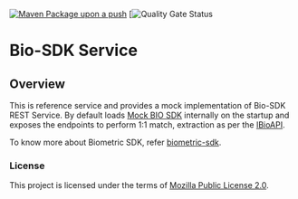 [![Maven Package upon a push](https://github.com/mosip/biosdk-services/actions/workflows/push_trigger.yml/badge.svg?branch=release-1.2.0.1)](https://github.com/mosip/biosdk-services/actions/workflows/push_trigger.yml)
[![Quality Gate Status](https://sonarcloud.io/api/project_badges/measure?branch=release-1.2.0.1&id=mosip_biosdk-services)


# Bio-SDK Service

## Overview
This is reference service and provides a mock implementation of Bio-SDK REST Service. By default loads [Mock BIO SDK](https://github.com/mosip/mosip-mock-services/tree/master/mock-sdk) internally on the startup and exposes the endpoints to perform 1:1 match, extraction as per the [IBioAPI](https://github.com/mosip/commons/blob/master/kernel/kernel-biometrics-api/src/main/java/io/mosip/kernel/biometrics/spi/IBioApi.java).

To know more about Biometric SDK, refer [biometric-sdk](https://docs.mosip.io/1.2.0/biometrics/biometric-sdk).

### License
This project is licensed under the terms of [Mozilla Public License 2.0](LICENSE).
